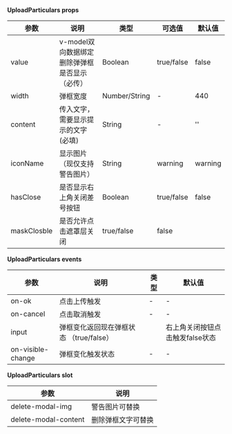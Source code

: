 **UploadParticulars props**

| 参数                | 说明                               | 类型                    | 可选值        | 默认值                   |
|-------------------|----------------------------------|-----------------------|------------|-----------------------|
| value     | v-model双向数据绑定删除弹弹框是否显示（必传）       | Boolean               | true/false | false                 |
| width             | 弹框宽度  | Number/String | -          | 440                  |
| content              | 传入文字，需要显示提示的文字(必填) | String                | -          | ''                |
| iconName       | 显示图片（现仅支持警告图片） | String                 |       warning    | warning                    |
| hasClose | 是否显示右上角关闭差号按钮  | Boolean         | true/false       | false                     |
| maskClosble         | 是否允许点击遮罩层关闭                        | true/false                | false          |

**UploadParticulars events**

| 参数         | 说明        | 类型        | 默认值       |
| ------------ |-----------| ----------- |-----------|
| on-ok | 点击上传触发 | - | - | 
| on-cancel |    点击取消触发   | - | - |
| input |    弹框变化返回现在弹框状态 （true/false）||右上角关闭按钮点击触发false状态  | Boolean | false |
| on-visible-change |    弹框变化触发状态  | - | - |

**UploadParticulars slot**

| 参数         | 说明   |
|----------- |-----------|
| delete-modal-img | 警告图片可替换 | 
| delete-modal-content | 删除弹框文字可替换 |